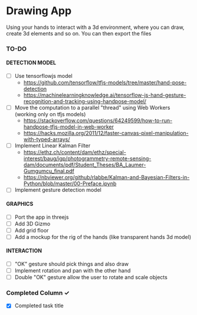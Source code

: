 # Drawing App
Using your hands to interact with a 3d environment, where you can draw, create 3d elements and so on. You can then export the files

### TO-DO
#### DETECTION MODEL 
- [ ] Use tensorflowjs model
  - https://github.com/tensorflow/tfjs-models/tree/master/hand-pose-detection
  - https://machinelearningknowledge.ai/tensorflow-js-hand-gesture-recognition-and-tracking-using-handpose-model/
- [ ] Move the computation to a parallel "thread" using Web Workers (working only on tfjs models)
  - https://stackoverflow.com/questions/64249599/how-to-run-handpose-tfjs-model-in-web-worker
  - https://hacks.mozilla.org/2011/12/faster-canvas-pixel-manipulation-with-typed-arrays/
- [ ] Implement Linear Kalman Filter
  - https://ethz.ch/content/dam/ethz/special-interest/baug/igp/photogrammetry-remote-sensing-dam/documents/pdf/Student_Theses/BA_Laumer-Gumgumcu_final.pdf
  - https://nbviewer.org/github/rlabbe/Kalman-and-Bayesian-Filters-in-Python/blob/master/00-Preface.ipynb
- [ ] Implement gesture detection model

#### GRAPHICS
- [ ] Port the app in threejs
- [ ] Add 3D Gizmo
- [ ] Add grid floor
- [ ] Add a mockup for the rig of the hands (like transparent hands 3d model)

#### INTERACTION
- [ ] "OK" gesture should pick things and also draw
- [ ] Implement rotation and pan with the other hand
- [ ] Double "OK" gesture allow the user to rotate and scale objects

### Completed Column ✓
- [x] Completed task title  
